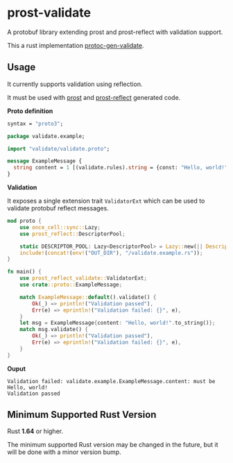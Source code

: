 # prost-validate

A protobuf library extending prost and prost-reflect with validation support.

This a rust implementation [protoc-gen-validate](https://github.com/bufbuild/protoc-gen-validate).

## Usage

It currently supports validation using reflection.

It must be used with [prost](https://github.com/tokio-rs/prost) 
and [prost-reflect](https://github.com/andrewhickman/prost-reflect) generated code.

**Proto definition**

```protobuf
syntax = "proto3";

package validate.example;

import "validate/validate.proto";

message ExampleMessage {
  string content = 1 [(validate.rules).string = {const: "Hello, world!"}];
}
```

**Validation**

It exposes a single extension trait `ValidatorExt` which can be used to validate protobuf reflect messages.

```rust
mod proto {
    use once_cell::sync::Lazy;
    use prost_reflect::DescriptorPool;

    static DESCRIPTOR_POOL: Lazy<DescriptorPool> = Lazy::new(|| DescriptorPool::decode(include_bytes!(concat!(env!("OUT_DIR"), "/file_descriptor_set.bin")).as_ref()).unwrap());
    include!(concat!(env!("OUT_DIR"), "/validate.example.rs"));
}

fn main() {
    use prost_reflect_validate::ValidatorExt;
    use crate::proto::ExampleMessage;

    match ExampleMessage::default().validate() {
        Ok(_) => println!("Validation passed"),
        Err(e) => eprintln!("Validation failed: {}", e),
    }
    let msg = ExampleMessage{content: "Hello, world!".to_string()};
    match msg.validate() {
        Ok(_) => println!("Validation passed"),
        Err(e) => eprintln!("Validation failed: {}", e),
    }
}
```

**Ouput**

```
Validation failed: validate.example.ExampleMessage.content: must be Hello, world!
Validation passed
```

## Minimum Supported Rust Version

Rust **1.64** or higher.

The minimum supported Rust version may be changed in the future, but it will be
done with a minor version bump.
